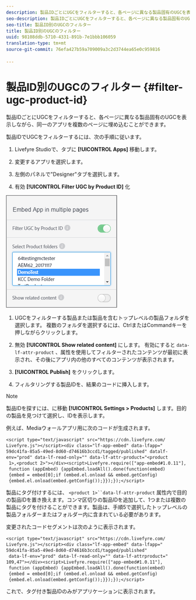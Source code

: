 ```yaml
---
description: 製品IDごとにUGCをフィルターすると、各ページに異なる製品固有のUGCを表示しながら、同一のアプリを複数のページに埋め込むことができます。
seo-description: 製品IDごとにUGCをフィルターすると、各ページに異なる製品固有のUGCを表示しながら、同一のアプリを複数のページに埋め込むことができます。
seo-title: 製品ID別のUGCのフィルター
title: 製品ID別のUGCのフィルター
uuid: 98108ddb-5710-4331-891b-7e1bbb106059
translation-type: tm+mt
source-git-commit: 76efa427b59a709009a3c2d3744ea65e0c959816

---
```



# 製品ID別のUGCのフィルター {#filter-ugc-product-id}

製品IDごとにUGCをフィルターすると、各ページに異なる製品固有のUGCを表示しながら、同一のアプリを複数のページに埋め込むことができます。

製品IDでUGCをフィルターするには、次の手順に従います。

1. Livefyre Studioで、タブに **[!UICONTROL Apps]** 移動します。

1. 変更するアプリを選択します。

1. 左側のパネルで&quot;Designer&quot;タブを選択します。

1. 有効 **[!UICONTROL Filter UGC by Product ID]** 化

![](assets/filter-ugc-product-id.png)

1. UGCをフィルターする製品または製品を含むトップレベルの製品フォルダを選択します。
複数のフォルダを選択するには、CtrlまたはCommandキーを押しながらクリックします。

1. 無効 **[!UICONTROL Show related content]** にします。
有効にすると `data-lf-attr-product` 、属性を使用してフィルターされたコンテンツが最初に表示され、その後にアプリ内の他のすべてのコンテンツが表示されます。

1. **[!UICONTROL Publish]** をクリックします。

1. フィルタリングする製品IDを、結果のコードに挿入します。

>[!NOTE]
>
>製品IDを探すには、に移動 **[!UICONTROL Settings > Products]** します。目的の製品を見つけて選択し、IDを表示します。

例えば、Mediaウォールアプリ用に次のコードが生成されます。

```
<script type="text/javascript" src="https://cdn.livefyre.com/
Livefyre.js"></script><div class="lf-app-embed" data-lfapp="
59dc41fa-85a5-49ed-8d60-d74616b3ccd1/tagged/published" datalf-
env="prod" data-lf-read-only="" data-lf-attr-product="<product
 1>,<product 2>"></div><script>Livefyre.require(["app-embed#1.0.11"],
 function (appEmbed) {appEmbed.loadAll().done(function(embed)
 {embed = embed[0];if (embed.el.onload && embed.getConfig)
 {embed.el.onload(embed.getConfig());}});});</script>
```

製品にタグ付けするには、 `<product 1>``data-lf-attr-product` 属性内で目的の製品IDを置き換えます。コンマ区切りの製品IDを追加して、1つまたは複数の製品にタグを付けることができます。製品は、手順5で選択したトップレベルの製品フォルダーまたはフォルダー内に含まれている必要があります。

変更されたコードセグメントは次のように表示されます。

```
<script type="text/javascript" src="https://cdn.livefyre.com/
Livefyre.js"></script><div class="lf-app-embed" data-lfapp="
59dc41fa-85a5-49ed-8d60-d74616b3ccd1/tagged/published"
 data-lf-env="prod" data-lf-read-only="" data-lf-attrproduct="
109,47"></div><script>Livefyre.require(["app-embed#1.0.11"],
 function (appEmbed) {appEmbed.loadAll().done(function(embed)
 {embed = embed[0];if (embed.el.onload && embed.getConfig)
 {embed.el.onload(embed.getConfig());}});});</script>
```

これで、タグ付き製品IDのみがアプリケーションに表示されます。